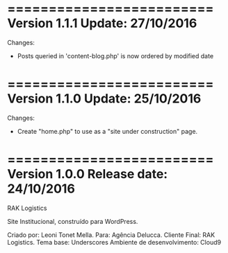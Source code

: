 =========================
Version 1.1.1
Update: 27/10/2016
=========================
Changes:
- Posts queried in 'content-blog.php' is now ordered by modified date

=========================
Version 1.1.0
Update: 25/10/2016
=========================
Changes:
- Create "home.php" to use as a "site under construction" page.

=========================
Version 1.0.0
Release date: 24/10/2016
=========================
RAK Logistics

Site Institucional, construído para WordPress.

Criado por: Leoni Tonet Mella.
Para: Agência Delucca.
Cliente Final: RAK Logistics.
Tema base: Underscores
Ambiente de desenvolvimento: Cloud9